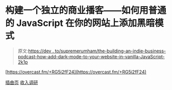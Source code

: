 # 构建一个独立的商业播客——如何用普通的 JavaScript 在你的网站上添加黑暗模式

> 原文:[https://dev . to/supremerumham/the-building-an-indie-business-podcast-how-add-dark-mode-to-your-website-in-vanilla-JavaScript-2k1p](https://dev.to/supremerumham/the-building-an-indie-business-podcast-how-to-add-dark-mode-to-your-website-in-vanilla-javascript-2k1p)

[https://overcast.fm/+RG5i2fF24](https://overcast.fm/+RG5i2fF24)

[插曲页](https://baib-podcast.com)
[收入调研](https://revenueresearch.co/)